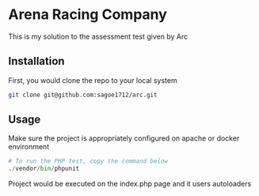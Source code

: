 # Arena Racing Company

This is my solution to the assessment test given by Arc

## Installation

First, you would clone the repo to your local system

```bash
git clone git@github.com:sagoe1712/arc.git
```

## Usage
Make sure the project is appropriately configured on apache or docker environment

```python
# To run the PHP test, copy the command below
./vendor/bin/phpunit
```

Project would be executed on the index.php page and it users autoloaders
